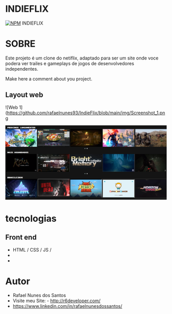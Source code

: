 # INDIEFLIX
[![NPM](https://img.shields.io/npm/l/react)](https://github.com/devsuperior/sds1-wmazoni/blob/master/LICENSE) 
INDIEFLIX
# SOBRE

Este projeto é um clone do netiflix, adaptado para ser um site onde voce podera ver trailes e gameplays de jogos de desenvolvedores independentes.

Make here a comment about you project.

## Layout web
![Web 1](https://github.com/rafaelnunes93/IndieFlix/blob/main/img/Screenshot_1.png

![Web 2](https://github.com/rafaelnunes93/IndieFlix/blob/main/img/Screenshot_2.png)

# tecnologias

## Front end
- HTML / CSS / JS /
- 
- 


# Autor

 - Rafael Nunes dos Santos
 - Visite meu Site: - http://r6developer.com/
 - https://www.linkedin.com/in/rafaelnunesdossantos/

